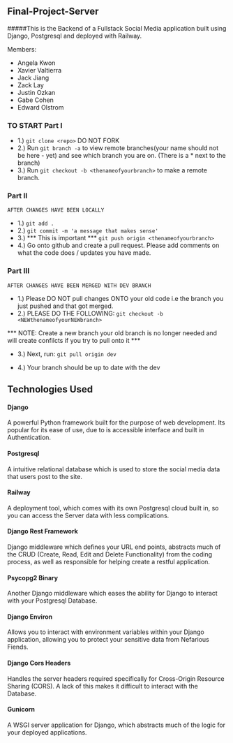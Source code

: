 ## Final-Project-Server
#####This is the Backend of a Fullstack Social Media application built using Django, Postgresql and deployed with Railway.

Members:
- Angela Kwon
- Xavier Valtierra
- Jack Jiang
- Zack Lay
- Justin Ozkan 
- Gabe Cohen
- Edward Olstrom


### TO START Part I

- 1.) `git clone <repo>` DO NOT FORK
- 2.) Run `git branch -a` to view remote branches(your name should not be here - yet) and see which branch you are on. (There is a * next to the branch)
- 3.) Run `git checkout -b <thenameofyourbranch>` to make a remote branch.


### Part II
    AFTER CHANGES HAVE BEEN LOCALLY

- 1.) `git add .`
- 2.) `git commit -m 'a message that makes sense'`
- 3.) *** This is important ***  `git push origin <thenameofyourbranch>`
- 4.) Go onto github and create a pull request. Please add comments on what the code does /  updates you have made.


### Part III
    AFTER CHANGES HAVE BEEN MERGED WITH DEV BRANCH 

- 1.) Please DO NOT pull changes ONTO your old code i.e the branch you just pushed and that got merged.  
- 2.) PLEASE DO THE FOLLOWING: `git checkout -b <NEWthenameofyourNEWbranch> `

*** NOTE: Create a new branch your old branch is no longer needed and will create confilcts if you try to pull onto it ***

- 3.) Next, run: `git pull origin dev`  

- 4.) Your branch should be up to date with the dev

## Technologies Used
#### Django
  A powerful Python framework built for the purpose of web development. Its popular for its ease of use, due to is accessible interface and built in Authentication.
#### Postgresql
  A intuitive relational database which is used to store the social media data that users post to the site.
#### Railway
  A deployment tool, which comes with its own Postgresql cloud built in, so you can access the Server data with less complications.
#### Django Rest Framework
  Django middleware which defines your URL end points, abstracts much of the CRUD (Create, Read, Edit and Delete Functionality) from the coding process, as well as responsible for helping create a restful application.
#### Psycopg2 Binary
  Another Django middleware which eases the ability for Django to interact with your Postgresql Database.
#### Django Environ
  Allows you to interact with environment variables within your Django application, allowing you to protect your sensitive data from Nefarious Fiends.
#### Django Cors Headers
  Handles the server headers required specifically for Cross-Origin Resource Sharing (CORS). A lack of this makes it difficult to interact with the Database.
#### Gunicorn
  A WSGI server application for Django, which abstracts much of the logic for your deployed applications.
  
  
